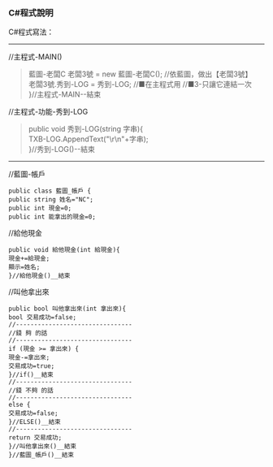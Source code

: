### C#程式說明

C#程式寫法：

---
//主程式-MAIN()
> 藍圖-老闆C 老闆3號 = new 藍圖-老闆C();	//依藍圖，做出【老闆3號】  
> 老闆3號.秀到-LOG = 秀到-LOG;		//■在主程式用	//■3-只讓它連結一次  
> }//主程式-MAIN--結束

//主程式-功能-秀到-LOG
> public void 秀到-LOG(string 字串){  
> TXB-LOG.AppendText("\r\n"+字串);  
> }//秀到-LOG()--結束

---
//藍圖-帳戶

```
public class 藍圖_帳戶 {
public string 姓名="NC";
public int 現金=0;
public int 能拿出的現金=0;
```

//給他現金
```
public void 給他現金(int 給現金){
現金+=給現金;
顯示=姓名;
}//給他現金()__結束
```

//叫他拿出來
```
public bool 叫他拿出來(int 拿出來){
bool 交易成功=false;
//--------------------------------
//錢 夠 的話
//--------------------------------
if (現金 >= 拿出來) {
現金-=拿出來;
交易成功=true;
}//if()__結束
//--------------------------------
//錢 不夠 的話
//--------------------------------
else {
交易成功=false;
}//ELSE()__結束
//--------------------------------
return 交易成功;
}//叫他拿出來()__結束
}//藍圖_帳戶()__結束
```


